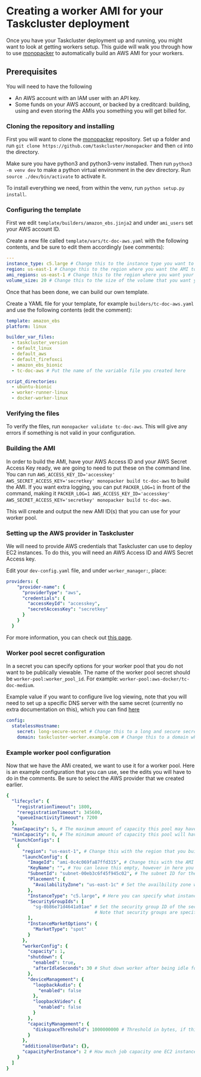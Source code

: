# Creating a worker AMI for your Taskcluster deployment

Once you have your Taskcluster deployment up and running, you might want to look at getting workers setup.
This guide will walk you through how to use [monopacker](https://github.com/taskcluster/monopacker) to automatically build an AWS AMI for your workers.

## Prerequisites

You will need to have the following

* An AWS account with an IAM user with an API key.
* Some funds on your AWS account, or backed by a creditcard: building, using and even storing the AMIs you something you will get billed for.

### Cloning the repository and installing

First you will want to clone the [monopacker](https://github.com/taskcluster/monopacker) repository.
Set up a folder and run `git clone https://github.com/taskcluster/monopacker` and then `cd` into the directory.

Make sure you have python3 and python3-venv installed. Then run `python3 -m venv dev` to make a python virtual environment in the dev directory. Run `source ./dev/bin/activate` to activate it.

To install everything we need, from within the venv, run `python setup.py install`.

### Configuring the template

First we edit `template/builders/amazon_ebs.jinja2` and under `ami_users` set your AWS account ID.

Create a new file called `template/vars/tc-doc-aws.yaml` with the following contents, and be sure to edit them accordingly (see comments):

```yaml
---
instance_type: c5.large # Change this to the instance type you want to use to build the worker.
region: us-east-1 # Change this to the region where you want the AMI to be build.
ami_regions: us-east-1 # Change this to the region where you want your AMI to be copied to (and where you can later deploy the workers to).
volume_size: 20 # Change this to the size of the volume that you want your workers to have.
```

Once that has been done, we can build our own template.

Create a YAML file for your template, for example `builders/tc-doc-aws.yaml` and use the following contents (edit the comment):

```yaml
template: amazon_ebs
platform: linux

builder_var_files:
  - taskcluster_version
  - default_linux
  - default_aws
  - default_firefoxci
  - amazon_ebs_bionic
  - tc-doc-aws # Put the name of the variable file you created here

script_directories:
  - ubuntu-bionic
  - worker-runner-linux
  - docker-worker-linux
```

### Verifying the files

To verify the files, run `monopacker validate tc-doc-aws`. This will give any errors if something is not valid in your configuration.

### Building the AMI

In order to build the AMI, have your AWS Access ID and your AWS Secret Access Key ready, we are going to need to put these on the command line.
You can run `AWS_ACCESS_KEY_ID='accesskey' AWS_SECRET_ACCESS_KEY='secretkey' monopacker build tc-doc-aws` to build the AMI.
If you want extra logging, you can put `PACKER_LOG=1` in front of the command, making it `PACKER_LOG=1 AWS_ACCESS_KEY_ID='accesskey' AWS_SECRET_ACCESS_KEY='secretkey' monopacker build tc-doc-aws`.

This will create and output the new AMI ID(s) that you can use for your worker pool.

### Setting up the AWS provider in Taskcluster

We will need to provide AWS credentials that Taskcluster can use to deploy EC2 instances.
To do this, you will need an AWS Access ID and AWS Secret Access key.

Edit your `dev-config.yaml` file, and under `worker_manager:`, place:

```yaml
providers: {
    "provider-name": {
      "providerType": "aws",
      "credentials": {
        "accessKeyId": "accesskey",
        "secretAccessKey": "secretkey"
      }
    }
  }
```

For more information, you can check out [this page](https://docs.taskcluster.net/docs/manual/deploying/workers#aws).

### Worker pool secret configuration

In a secret you can specify options for your worker pool that you do not want to be publically viewable.
The name of the worker pool secret should be `worker-pool:worker_pool_id`. For example: `worker-pool:aws-docker/tc-doc-medium`.

Example value if you want to configure live log viewing, note that you will need to set up a specific DNS server with the same secret (currently no extra documentation on this), which you can find [here](https://github.com/taskcluster/stateless-dns-server)

```yaml
config:
  statelessHostname:
    secret: long-secure-secret # Change this to a long and secure secret
    domain: taskcluster-worker.example.com # Change this to a domain where workers will be accessable from.
```

### Example worker pool configuration

Now that we have the AMi created, we want to use it for a worker pool.
Here is an example configuration that you can use, see the edits you will have to do in the comments.
Be sure to select the AWS provider that we created earlier.

```yaml
{
  "lifecycle": {
    "registrationTimeout": 1800,
    "reregistrationTimeout": 345600,
    "queueInactivityTimeout": 7200
  },
  "maxCapacity": 5, # The maximum amount of capacity this pool may have.
  "minCapacity": 0, # The minimum amount of capacity this pool will have.
  "launchConfigs": [
    {
      "region": "us-east-1", # Change this with the region that you build the AMI in.
      "launchConfig": {
        "ImageId": "ami-0c4c069fa87ffd315", # Change this with the AMI ID for the availbility zone that you build it in.
        "KeyName": "", # You can leave this empty, however in here you can specify a SSH key you have on your AWS account to be able to SSH into the worker for troubleshooting.
        "SubnetId": "subnet-00eb3c6f45f945c02", # The subnet ID for the subnet in the region you want the instances to connect to.
        "Placement": {
          "AvailabilityZone": "us-east-1c" # Set the availbility zone where the AMI is in.
        },
        "InstanceType": "c5.large", # Here you can specify what instance gets created for the workers.
        "SecurityGroupIds": [
          "sg-0b86e71d4641a91ae" # Set the security group ID of the security group you want your workers to have.
                                 # Note that security groups are specific to a subnet.
        ],
        "InstanceMarketOptions": {
          "MarketType": "spot"
        }
      },
      "workerConfig": {
        "capacity": 1,
        "shutdown": {
          "enabled": true,
          "afterIdleSeconds": 30 # Shut down worker after being idle for x seconds.
        },
        "deviceManagement": {
          "loopbackAudio": {
            "enabled": false
          },
          "loopbackVideo": {
            "enabled": false
          }
        },
        "capacityManagement": {
          "diskspaceThreshold": 1000000000 # Threshold in bytes, if this gets exceeded, the worker will no longer accept jobs.
        }
      },
      "additionalUserData": {},
      "capacityPerInstance": 2 # How much job capacity one EC2 instance can provide.
    }
  ]
}
```
